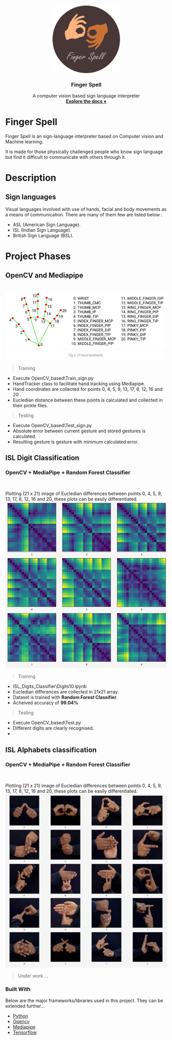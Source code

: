 <!-- PROJECT LOGO -->
<br />
<div align="center">
  <a href="https://github.com/othneildrew/Best-README-Template">
    <img src="logo.png" alt="Logo" width="210" height="210">
  </a>

  <h3 align="center">Finger Spell</h3>

  <p align="center">
    A computer vision based sign language interpreter
    <br />
    <a href="https://github.com/Anant-mishra1729/Finger-spell/"><strong>Explore the docs »</strong></a>
    <br />
  </p>
</div>


# Finger Spell

Finger Spell is an sign-language interpreter based on Computer vision and Machine learning.

It is made for those physically challenged people who know sign language but find it difficult to communicate with others through it.

# Description

## Sign languages
Visual languages involved with use of hands, facial and body movements as a means of communication. 
There are many of them few are listed below :
* ASL (American Sign Language).
* ISL (Indian Sign Language).
* British Sign Language (BSL).

# Project Phases

## OpenCV and Mediapipe
<br />
<img src = "mediapipe_structure.jpg" />


> Training
* Execute OpenCV_based\Train_sign.py
* HandTracker class to facilitate hand tracking using Mediapipe.
* Hand coordinates are collected for points  0, 4, 5, 9, 13, 17, 8, 12, 16 and 20 .
* Eucledian distance between these points is calculated and collected in their pickle files.
> Testing 
* Execute OpenCV_based\Test_sign.py
* Absolute error between current gesture and stored gestures is calculated.
* Resulting gesture is gesture with minimum calculated error.

## ISL Digit Classification 
### OpenCV + MediaPipe + Random Forest Classifier 
<br />

Plotting (21 x 21) image of Eucledian differences between points 0, 4, 5, 9, 13, 17, 8, 12, 16 and 20, these plots can be easily differentiated.
<img src = "Digits.jpg" />


> Training
* ISL_Digits_Classifier\Digits10.ipynb
* Eucledian differences are collected in 21x21 array.
* Dataset is trained with **Random Forest Classifier**.
* Acheived accuracy of **99.04%**
> Testing 
* Execute OpenCV_based\Test.py
* Different digits are clearly recognised.
* 
## ISL Alphabets classification 
### OpenCV + MediaPipe + Random Forest Classifier
<br />

Plotting (21 x 21) image of Eucledian differences between points 0, 4, 5, 9, 13, 17, 8, 12, 16 and 20, these plots can be easily differentiated.
<img src = "Alphabets.jpg" />

> Under work ...


### Built With
Below are the major frameworks/libraries used in this project. They can be extended further...

* [Python](https://www.python.org/)
* [Opencv](https://opencv.org/)
* [Mediapipe](https://google.github.io/mediapipe/)
* [Tensorflow](https://www.tensorflow.org/)



